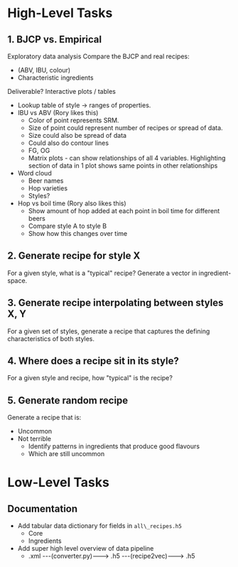 # High-Level Tasks
## 1. BJCP vs. Empirical
Exploratory data analysis
Compare the BJCP and real recipes:
* (ABV, IBU, colour)
* Characteristic ingredients

Deliverable? Interactive plots / tables
* Lookup table of style -> ranges of properties.
* IBU vs ABV (Rory likes this)
  * Color of point represents SRM.
  * Size of point could represent number of recipes or spread of data.
  * Size could also be spread of data
  * Could also do contour lines
  * FG, OG
  * Matrix plots - can show relationships of all 4 variables. Highlighting section of data in 1 plot shows same points in other relationships
* Word cloud
  * Beer names
  * Hop varieties
  * Styles?
* Hop vs boil time (Rory also likes this)
  * Show amount of hop added at each point in boil time for different beers
  * Compare style A to style B
  * Show how this changes over time

## 2. Generate recipe for style X
For a given style, what is a "typical" recipe?
Generate a vector in ingredient-space.

## 3. Generate recipe interpolating between styles X, Y
For a given set of styles, generate a recipe that captures the defining characteristics of both styles. 

## 4. Where does a recipe sit in its style? 
For a given style and recipe, how "typical" is the recipe?

## 5. Generate random recipe
Generate a recipe that is:
* Uncommon
* Not terrible
  * Identify patterns in ingredients that produce good flavours
  * Which are still uncommon

# Low-Level Tasks
## Documentation
* Add tabular data dictionary for fields in `all\_recipes.h5` 
  * Core
  * Ingredients
* Add super high level overview of data pipeline
  * .xml ---(converter.py)---> .h5 ---(recipe2vec)---> .h5   
